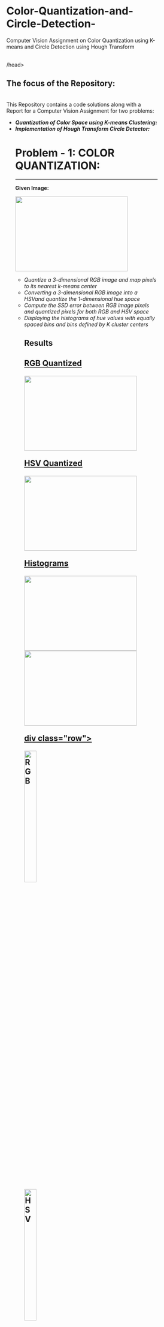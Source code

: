 # Color-Quantization-and-Circle-Detection-
Computer Vision Assignment on Color Quantization using K-means and Circle Detection using Hough Transform
<html>
<head>
   <style>
* {
  box-sizing: border-box;
}

.column {
  float: left;
  width: 33.33%;
  padding: 5px;
}

/* Clearfix (clear floats) */
.row::after {
  content: "";
  clear: both;
  display: table;
}
       </style>     
    /head>

<body>
       
<p style="font-family:times" >
<h2>The focus of the Repository:</h2><br>
This Repository contains a code solutions along with a Report for a Computer Vision Assignment for two problems:
<ul>
<li><b><i>Quantization of Color Space using K-means Clustering:</i></b></li>
<li><b><i>Implementation of Hough Transform Circle Detector:</i></b></li>
</ol>

<h1>Problem - 1: COLOR QUANTIZATION:</h1><hr>
<p><b>Given Image:</b></p>
<img src = "https://github.com/Isha957/Color-Quantization-and-Circle-Detection-/blob/main/fish.jpg" style="width:300px;height:200px";></img><br>
<ul>
<li><i>Quantize a 3-dimensional RGB image and map pixels to its nearest k-means center</i></li>
<li><i>Converting a 3-dimensional RGB image into a HSVand quantize the 1-dimensional hue space</i></li>
<li><i>Compute the SSD error between RGB image pixels and quantized pixels for both RGB and HSV space</i></li>
<li><i>Displaying the histograms of hue values with equally spaced bins and bins defined by K cluster centers</i></li>

<h2>Results<h2>
<p><u>RGB Quantized<u></p>
<img src = "https://github.com/Isha957/Color-Quantization-and-Circle-Detection-/blob/main/Result%20plots/QuantizedRGB.png" style="width:300px;height:200px";></img>
              
<p><u>HSV Quantized<u></p>
<img src = "https://github.com/Isha957/Color-Quantization-and-Circle-Detection-/blob/main/Result%20plots/QuantizedHSV.png" style="width:300px;height:200px";></img>
  
<p><u>Histograms<u></p>
<img src = "https://github.com/Isha957/Color-Quantization-and-Circle-Detection-/blob/main/Result%20plots/Hist_uniformbins.png" style="width:300px;height:200px";></img><br>
<img src = "https://github.com/Isha957/Color-Quantization-and-Circle-Detection-/blob/main/Result%20plots/Hist_Clusterbins.png" style="width:300px;height:200px";></img><br>
       
    
       
 div class="row">
  <div class="column">
    <img src="https://github.com/Isha957/Color-Quantization-and-Circle-Detection-/blob/main/Result%20plots/QuantizedRGB.png" alt="RGB" style="width:30%">
  </div>
  <div class="column">
    <img src="https://github.com/Isha957/Color-Quantization-and-Circle-Detection-/blob/main/Result%20plots/QuantizedHSV.png" alt="HSV" style="width:30%">
  </div>
 </div>
       
       
       
       
       
<p><u>SSD Error<u></p>
<img src = "https://github.com/Isha957/Color-Quantization-and-Circle-Detection-/blob/main/Result%20plots/SSD_Errors.png" style="width:800px;height:100px";></img><br>
           
<br>
       
<h1>Problem - 2: CIRCLE DETECTION</h1><hr>
<p><b>Given Image:</b></p>
<img src = "https://github.com/Isha957/Color-Quantization-and-Circle-Detection-/blob/main/jupiter.jpg" style="width:300px;height:200px";></img><br>
<ul>
<li><i>Implementing a hough transform Circle Detector that takes an input image and fixed radius and returns centers of any detected circles.</i></li>
<li><i>The output centers is a NX2 matrix in which each row lists (x,y) position of the detected circles' center</i></li>
<li><i>Displaying the Hough Transform accumulator array</i></li>
<li><i>Experimenting on how to determine the number of circlepresent by post-processing the accumulator array</i></li>
<li><i>Describing the impact of the vote space quantization(bin size)/i></li>
       </ul>
       
 <h2>Results<h2>
 <p><u>Detection Radius =10 and accumulator array<u></p>
 <img src = "https://github.com/Isha957/Color-Quantization-and-Circle-Detection-/blob/main/Result%20plots/detectcircle_r10.png" style="width:300px;height:200px";></img><br>
              
 <p>Detection Radius =30 and accumulator array</p>
 <img src = "https://github.com/Isha957/Color-Quantization-and-Circle-Detection-/blob/main/Result%20plots/detectcircle_r30.png" style="width:300px;height:200px";></img><br>
  
 <p>Detection Radius =100 and accumulator array</p>
 <img src = "https://github.com/Isha957/Color-Quantization-and-Circle-Detection-/blob/main/Result%20plots/detectcircle_r100.png" style="width:300px;height:200px";></img><br>
       
<h2>Repository Files:</h2><br>
       <b>Code Implementation:</b><br> 
<ul>
<li><b>ColorQuantize.py - main code that calls the other helper functions</b></li>
       <ul>
              <li>computeQuantizationerror.py - SSD error between quantized and original pixels</li>
              <li>quantizeHSV.py - converts RGB image to HSV and quantize 1-D Hue space </li>
              <li>quantizeRGB.py - quantizes 3D RGB image with K-means</li>
       </ul>
<li><b>detectCircles.py - code implementation for CircleDetection</b></li> 
       </ul>
       <b>Image png files:</b><br> 
       <ul>
              <li>Image 1 - fish.png </li>
              <li>Image 2 - jupiter.png</li>
       </ul>
       <b>Report</b><br> 
       
       
       
       
       
   </body>
 </head>
<html>
